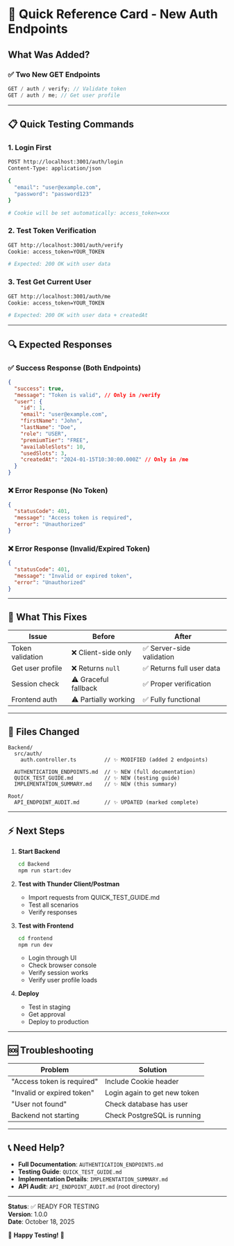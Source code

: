 # 🚀 Quick Reference Card - New Auth Endpoints

## What Was Added?

### ✅ Two New GET Endpoints

```typescript
GET / auth / verify; // Validate token
GET / auth / me; // Get user profile
```

---

## 📋 Quick Testing Commands

### 1. Login First

```bash
POST http://localhost:3001/auth/login
Content-Type: application/json

{
  "email": "user@example.com",
  "password": "password123"
}

# Cookie will be set automatically: access_token=xxx
```

### 2. Test Token Verification

```bash
GET http://localhost:3001/auth/verify
Cookie: access_token=YOUR_TOKEN

# Expected: 200 OK with user data
```

### 3. Test Get Current User

```bash
GET http://localhost:3001/auth/me
Cookie: access_token=YOUR_TOKEN

# Expected: 200 OK with user data + createdAt
```

---

## 🔍 Expected Responses

### ✅ Success Response (Both Endpoints)

```json
{
  "success": true,
  "message": "Token is valid", // Only in /verify
  "user": {
    "id": 1,
    "email": "user@example.com",
    "firstName": "John",
    "lastName": "Doe",
    "role": "USER",
    "premiumTier": "FREE",
    "availableSlots": 10,
    "usedSlots": 3,
    "createdAt": "2024-01-15T10:30:00.000Z" // Only in /me
  }
}
```

### ❌ Error Response (No Token)

```json
{
  "statusCode": 401,
  "message": "Access token is required",
  "error": "Unauthorized"
}
```

### ❌ Error Response (Invalid/Expired Token)

```json
{
  "statusCode": 401,
  "message": "Invalid or expired token",
  "error": "Unauthorized"
}
```

---

## 🎯 What This Fixes

| Issue            | Before               | After                     |
| ---------------- | -------------------- | ------------------------- |
| Token validation | ❌ Client-side only  | ✅ Server-side validation |
| Get user profile | ❌ Returns `null`    | ✅ Returns full user data |
| Session check    | ⚠️ Graceful fallback | ✅ Proper verification    |
| Frontend auth    | ⚠️ Partially working | ✅ Fully functional       |

---

## 📂 Files Changed

```
Backend/
  src/auth/
    auth.controller.ts         // ✨ MODIFIED (added 2 endpoints)

  AUTHENTICATION_ENDPOINTS.md  // ✨ NEW (full documentation)
  QUICK_TEST_GUIDE.md          // ✨ NEW (testing guide)
  IMPLEMENTATION_SUMMARY.md    // ✨ NEW (this summary)

Root/
  API_ENDPOINT_AUDIT.md        // ✨ UPDATED (marked complete)
```

---

## ⚡ Next Steps

1. **Start Backend**

   ```bash
   cd Backend
   npm run start:dev
   ```

2. **Test with Thunder Client/Postman**

   - Import requests from QUICK_TEST_GUIDE.md
   - Test all scenarios
   - Verify responses

3. **Test with Frontend**

   ```bash
   cd frontend
   npm run dev
   ```

   - Login through UI
   - Check browser console
   - Verify session works
   - Verify user profile loads

4. **Deploy**
   - Test in staging
   - Get approval
   - Deploy to production

---

## 🆘 Troubleshooting

| Problem                    | Solution                     |
| -------------------------- | ---------------------------- |
| "Access token is required" | Include Cookie header        |
| "Invalid or expired token" | Login again to get new token |
| "User not found"           | Check database has user      |
| Backend not starting       | Check PostgreSQL is running  |

---

## 📞 Need Help?

- **Full Documentation**: `AUTHENTICATION_ENDPOINTS.md`
- **Testing Guide**: `QUICK_TEST_GUIDE.md`
- **Implementation Details**: `IMPLEMENTATION_SUMMARY.md`
- **API Audit**: `API_ENDPOINT_AUDIT.md` (root directory)

---

**Status**: ✅ READY FOR TESTING  
**Version**: 1.0.0  
**Date**: October 18, 2025

🎉 **Happy Testing!** 🎉
